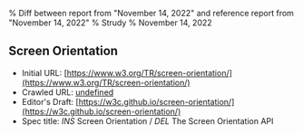 % Diff between report from "November 14, 2022" and reference report from "November 14, 2022"
% Strudy
% November 14, 2022

## Screen Orientation

- Initial URL: [https://www.w3.org/TR/screen-orientation/](https://www.w3.org/TR/screen-orientation/)
- Crawled URL: [undefined](undefined)
- Editor's Draft: [https://w3c.github.io/screen-orientation/](https://w3c.github.io/screen-orientation/)
- Spec title: *INS* Screen Orientation / *DEL* The Screen Orientation API



